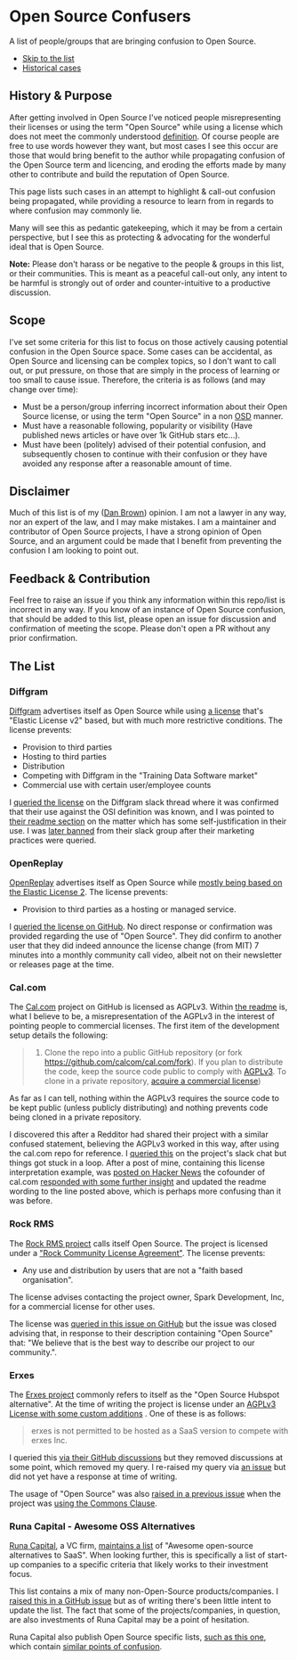 # Open Source Confusers

A list of people/groups that are bringing confusion to Open Source.

- [Skip to the list](#the-list)
- [Historical cases](historical.md)

## History & Purpose

After getting involved in Open Source I've noticed people misrepresenting their licenses or using the term "Open Source" while using a license which does not meet the commonly understood [definition](https://opensource.org/osd). Of course people are free to use words however they want, but most cases I see this occur are those that would bring benefit to the author while propagating confusion of the Open Source term and licencing, and eroding the efforts made by many other to contribute and build the reputation of Open Source.

This page lists such cases in an attempt to highlight & call-out confusion being propagated, while providing a resource to learn from in regards to where confusion may commonly lie. 

Many will see this as pedantic gatekeeping, which it may be from a certain perspective, but I see this as protecting & advocating for the wonderful ideal that is Open Source.

**Note:** Please don't harass or be negative to the people & groups in this list, or their communities. This is meant as a peaceful call-out only, any intent to be harmful is strongly out of order and counter-intuitive to a productive discussion.

## Scope

I've set some criteria for this list to focus on those actively causing potential confusion in the Open Source space. Some cases can be accidental, as Open Source and licensing can be complex topics, so I don't want to call out, or put pressure, on those that are simply in the process of learning or too small to cause issue.
Therefore, the criteria is as follows (and may change over time):

- Must be a person/group inferring incorrect information about their Open Source license, or using the term "Open Source" in a non [OSD](https://opensource.org/osd) manner.
- Must have a reasonable following, popularity or visibility (Have published news articles or have over 1k GitHub stars etc...).
- Must have been (politely) advised of their potential confusion, and subsequently chosen to continue with their confusion or they have avoided any response after a reasonable amount of time.

## Disclaimer

Much of this list is of my ([Dan Brown](https://github.com/ssddanbrown/)) opinion. I am not a lawyer in any way, nor an expert of the law, and I may make mistakes. I am a maintainer and contributor of Open Source projects, I have a strong opinion of Open Source, and an argument could be made that I benefit from preventing the confusion I am looking to point out.

## Feedback & Contribution

Feel free to raise an issue if you think any information within this repo/list is incorrect in any way. If you know of an instance of Open Source confusion, that should be added to this list, please open an issue for discussion and confirmation of meeting the scope. Please don't open a PR without any prior confirmation.

## The List

### Diffgram

[Diffgram](https://diffgram.com) advertises itself as Open Source while using [a license](https://github.com/diffgram/diffgram/blob/054c22057ae38f8319a259bd7cbbd329611a470c/LICENSE.md) that's "Elastic License v2" based, but with much more restrictive conditions. The license prevents: 

- Provision to third parties
- Hosting to third parties
- Distribution
- Competing with Diffgram in the "Training Data Software market"
- Commercial use with certain user/employee counts

I [queried the license](files/diffgram-slack-license-query-thread.png) on the Diffgram slack thread where it was confirmed that their use against the OSI definition was known, and I was pointed to [their readme section](https://diffgram.readme.io/docs/versions#open-source-history) on the matter which has some self-justification in their use. I was [later banned](files/diffgram-email-slack-ban.png) from their slack group after their marketing practices were queried.

### OpenReplay

[OpenReplay](https://openreplay.com/) advertises itself as Open Source while [mostly being based on the Elastic License 2](https://github.com/openreplay/openreplay/blob/7fc8fab4d7d40248f7a22ca076ea9d0d12179c6e/LICENSE). The license prevents:

- Provision to third parties as a hosting or managed service.

I [queried the license on GitHub](https://github.com/openreplay/openreplay/discussions/656). No direct response or confirmation was provided regarding the use of "Open Source". They did confirm to another user that they did indeed announce the license change (from MIT) 7 minutes into a monthly community call video, albeit not on their newsletter or releases page at the time.

### Cal.com

The [Cal.com](https://cal.com/) project on GitHub is licensed as AGPLv3. Within [the readme](https://github.com/calcom/cal.com/blob/58c4c894fd48d1b299d89e5fc9e1677f3b690bb8/README.md?plain=1#L100) is, what I believe to be, a misrepresentation of the AGPLv3 in the interest of pointing people to commercial licenses. The first item of the development setup details the following: 

> 1. Clone the repo into a public GitHub repository (or fork https://github.com/calcom/cal.com/fork). If you plan to distribute the code, keep the source code public to comply with [AGPLv3](https://github.com/calcom/cal.com/blob/main/LICENSE). To clone in a private repository, [acquire a commercial license](https://cal.com/sales))

As far as I can tell, nothing within the AGPLv3 requires the source code to be kept public (unless publicly distributing) and nothing prevents code being cloned in a private repository.

I discovered this after a Redditor had shared their project with a similar confused statement, believing the AGPLv3 worked in this way, after using the cal.com repo for reference. I [queried this](files/cal-com-license-slack.png) on the project's slack chat but things got stuck in a loop. After a post of mine, containing this license interpretation example, was [posted on Hacker News](https://news.ycombinator.com/item?id=31897648) the cofounder of cal.com [responded with some further insight](files/cal-com-agpl3-hn-comments.png) and updated the readme wording to the line posted above, which is perhaps more confusing than it was before.

### Rock RMS

The [Rock RMS project](https://github.com/SparkDevNetwork/Rock) calls itself Open Source.
The project is licensed under a ["Rock Community License Agreement"](https://www.rockrms.com/license).
The license prevents:

- Any use and distribution by users that are not a "faith based organisation".

The license advises contacting the project owner, Spark Development, Inc, for a commercial license for other uses.

The license was [queried in this issue on GitHub](https://github.com/SparkDevNetwork/Rock/issues/5068)
but the issue was closed advising that, in response to their description containing "Open Source" that:
"We believe that is the best way to describe our project to our community.".

### Erxes

The [Erxes project](https://github.com/erxes/erxes) commonly refers to itself as the "Open Source Hubspot alternative". At the time of writing the project is license under an [AGPLv3 License with some custom additions](https://github.com/erxes/erxes/blob/3b8c7c66fe339011b0d88eaa504db08f27c86549/LICENSE.md?plain=1#L5-L8) . One of these is as follows:

> erxes is not permitted to be hosted as a SaaS version to compete with erxes Inc.

I queried this [via their GitHub discussions](https://web.archive.org/web/20220830185114/https://github.com/erxes/erxes/discussions/3552) but they removed discussions at some point, which removed my query. I re-raised my query via [an issue](https://github.com/erxes/erxes/issues/3667) but did not yet have a response at time of writing. 

The usage of "Open Source" was also [raised in a previous issue](https://github.com/erxes/erxes/issues/2538) when the project was [using the Commons Clause](https://github.com/erxes/erxes/blob/8d578e9fdb093c2f6155a139b445ca1fa81c060a/LICENSE.md).

### Runa Capital - Awesome OSS Alternatives

[Runa Capital](https://runacap.com/), a VC firm, [maintains a list](https://github.com/RunaCapital/awesome-oss-alternatives) of "Awesome open-source alternatives to SaaS". When looking further, this is specifically a list of start-up companies to a specific criteria that likely works to their investment focus.

This list contains a mix of many non-Open-Source products/companies. I [raised this in a GitHub issue](https://github.com/RunaCapital/awesome-oss-alternatives/issues/143) but as of writing there's been little intent to update the list. The fact that some of the projects/companies, in question, are also investments of Runa Capital may be a point of hesitation. 

Runa Capital also publish Open Source specific lists, [such as this one](https://runacap.com/ross-index/q2-2022/), which contain [similar points of confusion](https://twitter.com/ssddanbrown/status/1551307892229283841).